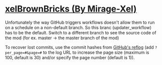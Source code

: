 # [xelBrownBricks (By Mirage-Xel)](https://github.com/Mirage-Xel/xelBrownBricks)

Unfortunately the way GitHub triggers workflows doesn't allow them to run on a schedule on a non-default branch. So this branc (updater_workflow) has to be the default. Switch to a different branch to see the source code of the mod (for ex. master -> the master branch of the mod)

To recover lost commits, use the commit hashes from [GitHub's reflog](https://api.github.com/repos/KtaneModules/xelBrownBricks-Mirage-Xel/events) (add `?per_page=#&page=#` to the log URL to increase the page size (maximum is 100, default is 30) and/or specify the page number (default is 1)).
